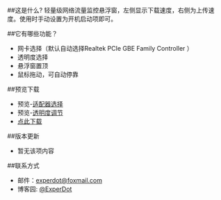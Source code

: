##这是什么?
轻量级网络流量监控悬浮窗，左侧显示下载速度，右侧为上传速度。使用时手动设置为开机启动项即可。

##它有哪些功能？
* 网卡选择（默认自动选择Realtek PCIe GBE Family Controller ）
* 透明度选择
* 悬浮窗置顶
* 鼠标拖动，可自动停靠

##预览下载

* 预览-[适配器选择](https://raw.githubusercontent.com/experdot/ExperDot.NetSpeedMonitor/master/Preview_Adapter.jpg)
* 预览-[透明度调节](https://raw.githubusercontent.com/experdot/ExperDot.NetSpeedMonitor/master/Preview_Transparent.jpg)
* [点此下载](https://github.com/experdot/ExperDot.NetSpeedMonitor/blob/master/Application/NetSpeedMonitor.exe?raw=true)

##版本更新
* 暂无该项内容

##联系方式

* 邮件：experdot@foxmail.com
* 博客园: [@ExperDot](http://www.cnblogs.com/experdot/)
